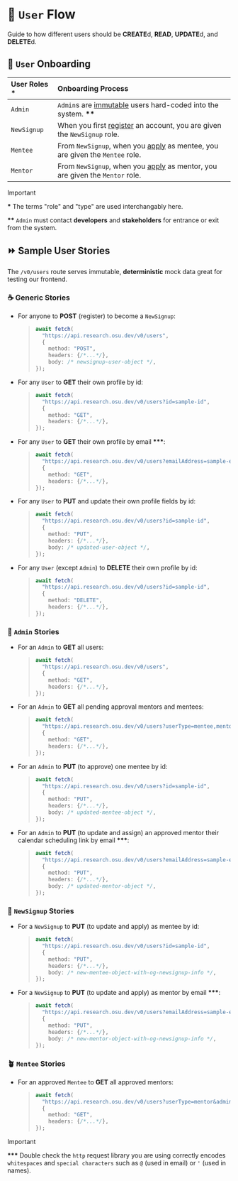 # :ocean: `User` Flow

Guide to how different users should be **CREATE**d, **READ**, **UPDATE**d, and **DELETE**d.

## :compass: `User` Onboarding

| **User Roles \*** | **Onboarding Process** |
|:---|:---|
| `Admin` | `Admin`s are <ins>immutable</ins> users hard-coded into the system. **\*\*** |
| `NewSignup` | When you first <ins>register</ins> an account, you are given the `NewSignup` role. |
| `Mentee` | From `NewSignup`, when you <ins>apply</ins> as mentee, you are given the `Mentee` role. |
| `Mentor` | From `NewSignup`, when you <ins>apply</ins> as mentor, you are given the `Mentor` role. |

> [!IMPORTANT]
>
> **\*** The terms "role" and "type" are used interchangably here.
>
> **\*\*** `Admin` must contact **developers** and **stakeholders** for entrance or exit from the system.

## :fast_forward: Sample User Stories

The `/v0/users` route serves immutable, **deterministic** mock data great for testing our frontend.

### :coffee: Generic Stories

- For anyone to **POST** (register) to become a `NewSignup`:

  > ```TypeScript
  > await fetch(
  >   "https://api.research.osu.dev/v0/users",
  >   {
  >     method: "POST",
  >     headers: {/*...*/},
  >     body: /* newsignup-user-object */,
  > });
  > ```

- For any `User` to **GET** their own profile by id:

  > ```TypeScript
  > await fetch(
  >   "https://api.research.osu.dev/v0/users?id=sample-id",
  >   {
  >     method: "GET",
  >     headers: {/*...*/},
  > });
  > ```

- For any `User` to **GET** their own profile by email **\*\*\***:

  > ```TypeScript
  > await fetch(
  >   "https://api.research.osu.dev/v0/users?emailAddress=sample-email-address",
  >   {
  >     method: "GET",
  >     headers: {/*...*/},
  > });
  > ```

- For any `User` to **PUT** and update their own profile fields by id:

  > ```TypeScript
  > await fetch(
  >   "https://api.research.osu.dev/v0/users?id=sample-id",
  >   {
  >     method: "PUT",
  >     headers: {/*...*/},
  >     body: /* updated-user-object */,
  > });
  > ```

- For any `User` (except `Admin`) to **DELETE** their own profile by id:

  > ```TypeScript
  > await fetch(
  >   "https://api.research.osu.dev/v0/users?id=sample-id",
  >   {
  >     method: "DELETE",
  >     headers: {/*...*/},
  > });
  > ```

### :tophat: `Admin` Stories

- For an `Admin` to **GET** all users:

  > ```TypeScript
  > await fetch(
  >   "https://api.research.osu.dev/v0/users",
  >   {
  >     method: "GET",
  >     headers: {/*...*/},
  > });
  > ```

- For an `Admin` to **GET** all pending approval mentors and mentees:

  > ```TypeScript
  > await fetch(
  >   "https://api.research.osu.dev/v0/users?userType=mentee,mentor&adminApproved=false",
  >   {
  >     method: "GET",
  >     headers: {/*...*/},
  > });
  > ```

- For an `Admin` to **PUT** (to approve) one mentee by id:

  > ```TypeScript
  > await fetch(
  >   "https://api.research.osu.dev/v0/users?id=sample-id",
  >   {
  >     method: "PUT",
  >     headers: {/*...*/},
  >     body: /* updated-mentee-object */,
  > });
  > ```
  
- For an `Admin` to **PUT** (to update and assign) an approved mentor their calendar scheduling link by email **\*\*\***:

  > ```TypeScript
  > await fetch(
  >   "https://api.research.osu.dev/v0/users?emailAddress=sample-email-address",
  >   {
  >     method: "PUT",
  >     headers: {/*...*/},
  >     body: /* updated-mentor-object */,
  > });
  > ```

### :seedling: `NewSignup` Stories

- For a `NewSignup` to **PUT** (to update and apply) as mentee by id:

  > ```TypeScript
  > await fetch(
  >   "https://api.research.osu.dev/v0/users?id=sample-id",
  >   {
  >     method: "PUT",
  >     headers: {/*...*/},
  >     body: /* new-mentee-object-with-og-newsignup-info */,
  > });
  > ```

- For a `NewSignup` to **PUT** (to update and apply) as mentor by email **\*\*\***:

  > ```TypeScript
  > await fetch(
  >   "https://api.research.osu.dev/v0/users?emailAddress=sample-email-address",
  >   {
  >     method: "PUT",
  >     headers: {/*...*/},
  >     body: /* new-mentor-object-with-og-newsignup-info */,
  > });
  > ```

### :potted_plant: `Mentee` Stories

- For an approved `Mentee` to **GET** all approved mentors:

  > ```TypeScript
  > await fetch(
  >   "https://api.research.osu.dev/v0/users?userType=mentor&adminApproved=true",
  >   {
  >     method: "GET",
  >     headers: {/*...*/},
  > });
  > ```

> [!IMPORTANT]
>
> **\*\*\*** Double check the `http` request library you are using correctly encodes `whitespaces` and `special characters` such as `@` (used in email) or `'` (used in names).
